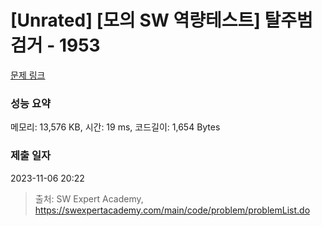 # [Unrated] [모의 SW 역량테스트] 탈주범 검거 - 1953 

[문제 링크](https://swexpertacademy.com/main/code/problem/problemDetail.do?contestProbId=AV5PpLlKAQ4DFAUq) 

### 성능 요약

메모리: 13,576 KB, 시간: 19 ms, 코드길이: 1,654 Bytes

### 제출 일자

2023-11-06 20:22



> 출처: SW Expert Academy, https://swexpertacademy.com/main/code/problem/problemList.do
